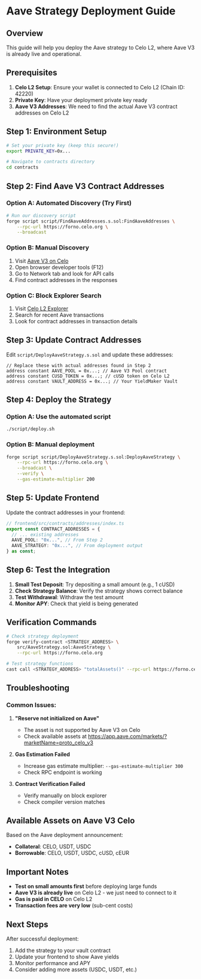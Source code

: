 # Aave Strategy Deployment Guide

## Overview

This guide will help you deploy the Aave strategy to Celo L2, where Aave V3 is already live and operational.

## Prerequisites

1. **Celo L2 Setup**: Ensure your wallet is connected to Celo L2 (Chain ID: 42220)
2. **Private Key**: Have your deployment private key ready
3. **Aave V3 Addresses**: We need to find the actual Aave V3 contract addresses on Celo L2

## Step 1: Environment Setup

```bash
# Set your private key (keep this secure!)
export PRIVATE_KEY=0x...

# Navigate to contracts directory
cd contracts
```

## Step 2: Find Aave V3 Contract Addresses

### Option A: Automated Discovery (Try First)

```bash
# Run our discovery script
forge script script/FindAaveAddresses.s.sol:FindAaveAddresses \
    --rpc-url https://forno.celo.org \
    --broadcast
```

### Option B: Manual Discovery

1. Visit [Aave V3 on Celo](https://app.aave.com/markets/?marketName=proto_celo_v3)
2. Open browser developer tools (F12)
3. Go to Network tab and look for API calls
4. Find contract addresses in the responses

### Option C: Block Explorer Search

1. Visit [Celo L2 Explorer](https://explorer.celo.org)
2. Search for recent Aave transactions
3. Look for contract addresses in transaction details

## Step 3: Update Contract Addresses

Edit `script/DeployAaveStrategy.s.sol` and update these addresses:

```solidity
// Replace these with actual addresses found in Step 2
address constant AAVE_POOL = 0x...; // Aave V3 Pool contract
address constant CUSD_TOKEN = 0x...; // cUSD token on Celo L2
address constant VAULT_ADDRESS = 0x...; // Your YieldMaker Vault
```

## Step 4: Deploy the Strategy

### Option A: Use the automated script

```bash
./script/deploy.sh
```

### Option B: Manual deployment

```bash
forge script script/DeployAaveStrategy.s.sol:DeployAaveStrategy \
    --rpc-url https://forno.celo.org \
    --broadcast \
    --verify \
    --gas-estimate-multiplier 200
```

## Step 5: Update Frontend

Update the contract addresses in your frontend:

```typescript
// frontend/src/contracts/addresses/index.ts
export const CONTRACT_ADDRESSES = {
  // ... existing addresses
  AAVE_POOL: "0x...", // From Step 2
  AAVE_STRATEGY: "0x...", // From deployment output
} as const;
```

## Step 6: Test the Integration

1. **Small Test Deposit**: Try depositing a small amount (e.g., 1 cUSD)
2. **Check Strategy Balance**: Verify the strategy shows correct balance
3. **Test Withdrawal**: Withdraw the test amount
4. **Monitor APY**: Check that yield is being generated

## Verification Commands

```bash
# Check strategy deployment
forge verify-contract <STRATEGY_ADDRESS> \
    src/AaveStrategy.sol:AaveStrategy \
    --rpc-url https://forno.celo.org

# Test strategy functions
cast call <STRATEGY_ADDRESS> "totalAssets()" --rpc-url https://forno.celo.org
```

## Troubleshooting

### Common Issues:

1. **"Reserve not initialized on Aave"**

   - The asset is not supported by Aave V3 on Celo
   - Check available assets at https://app.aave.com/markets/?marketName=proto_celo_v3

2. **Gas Estimation Failed**

   - Increase gas estimate multiplier: `--gas-estimate-multiplier 300`
   - Check RPC endpoint is working

3. **Contract Verification Failed**
   - Verify manually on block explorer
   - Check compiler version matches

## Available Assets on Aave V3 Celo

Based on the Aave deployment announcement:

- **Collateral**: CELO, USDT, USDC
- **Borrowable**: CELO, USDT, USDC, cUSD, cEUR

## Important Notes

- **Test on small amounts first** before deploying large funds
- **Aave V3 is already live** on Celo L2 - we just need to connect to it
- **Gas is paid in CELO** on Celo L2
- **Transaction fees are very low** (sub-cent costs)

## Next Steps

After successful deployment:

1. Add the strategy to your vault contract
2. Update your frontend to show Aave yields
3. Monitor performance and APY
4. Consider adding more assets (USDC, USDT, etc.)
